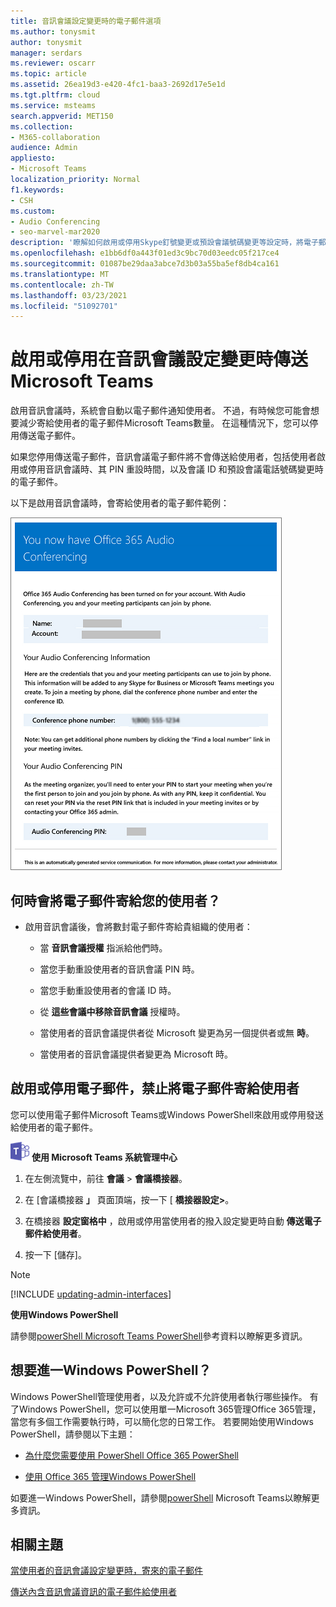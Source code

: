 ```yaml
---
title: 音訊會議設定變更時的電子郵件選項
ms.author: tonysmit
author: tonysmit
manager: serdars
ms.reviewer: oscarr
ms.topic: article
ms.assetid: 26ea19d3-e420-4fc1-baa3-2692d17e5e1d
ms.tgt.pltfrm: cloud
ms.service: msteams
search.appverid: MET150
ms.collection:
- M365-collaboration
audience: Admin
appliesto:
- Microsoft Teams
localization_priority: Normal
f1.keywords:
- CSH
ms.custom:
- Audio Conferencing
- seo-marvel-mar2020
description: '瞭解如何啟用或停用Skype釘號變更或預設會議號碼變更等設定時，將電子郵件傳送給使用者Microsoft Teams。 '
ms.openlocfilehash: e1bb6df0a443f01ed3c9bc70d03eedc05f217ce4
ms.sourcegitcommit: 01087be29daa3abce7d3b03a55ba5ef8db4ca161
ms.translationtype: MT
ms.contentlocale: zh-TW
ms.lasthandoff: 03/23/2021
ms.locfileid: "51092701"
---
```

# <a name="enable-or-disable-sending-emails-when-audio-conferencing-settings-change-in-microsoft-teams"></a>啟用或停用在音訊會議設定變更時傳送Microsoft Teams

啟用音訊會議時，系統會自動以電子郵件通知使用者。 不過，有時候您可能會想要減少寄給使用者的電子郵件Microsoft Teams數量。 在這種情況下，您可以停用傳送電子郵件。
  
如果您停用傳送電子郵件，音訊會議電子郵件將不會傳送給使用者，包括使用者啟用或停用音訊會議時、其 PIN 重設時間，以及會議 ID 和預設會議電話號碼變更時的電子郵件。
  
以下是啟用音訊會議時，會寄給使用者的電子郵件範例：
  
![音訊會議電子郵件訊息範例](media/teams-emails-sent-to-users-when-settings-change-image1.png)
  
## <a name="when-are-emails-being-sent-to-your-users"></a>何時會將電子郵件寄給您的使用者？

- 啟用音訊會議後，會將數封電子郵件寄給貴組織的使用者：
    
  - 當 **音訊會議授權** 指派給他們時。
    
  - 當您手動重設使用者的音訊會議 PIN 時。
    
  - 當您手動重設使用者的會議 ID 時。
    
  - 從 **這些會議中移除音訊會議** 授權時。
    
  - 當使用者的音訊會議提供者從 Microsoft 變更為另一個提供者或無 **時**。
    
  - 當使用者的音訊會議提供者變更為 Microsoft 時。


## <a name="enable-or-disable-email-from-being-sent-to-users"></a>啟用或停用電子郵件，禁止將電子郵件寄給使用者

您可以使用電子郵件Microsoft Teams或Windows PowerShell來啟用或停用發送給使用者的電子郵件。

![顯示 Microsoft Teams 標誌的圖示](media/teams-logo-30x30.png) **使用 Microsoft Teams 系統管理中心**

1. 在左側流覽中，前往 **會議**  >  **會議橋接器**。 

2. 在 [會議橋接器 **」** 頁面頂端，按一下 [ **橋接器設定>**。 

3. 在橋接器 **設定窗格中** ，啟用或停用當使用者的撥入設定變更時自動 **傳送電子郵件給使用者**。

4. 按一下 [儲存]。

  
> [!Note]
> [!INCLUDE [updating-admin-interfaces](includes/updating-admin-interfaces.md)]

**使用Windows PowerShell**
  
請參閱[powerShell Microsoft Teams PowerShell](/powershell/module/teams/?view=teams-ps)參考資料以瞭解更多資訊。

    
## <a name="want-to-know-more-about-windows-powershell"></a>想要進一Windows PowerShell？

Windows PowerShell管理使用者，以及允許或不允許使用者執行哪些操作。 有了Windows PowerShell，您可以使用單一Microsoft 365管理Office 365管理，當您有多個工作需要執行時，可以簡化您的日常工作。 若要開始使用Windows PowerShell，請參閱以下主題：
    
  - [為什麼您需要使用 PowerShell Office 365 PowerShell](/microsoft-365/enterprise/why-you-need-to-use-microsoft-365-powershell)
    
  - [使用 Office 365 管理Windows PowerShell](/previous-versions//dn568025(v=technet.10))
    
如要進一Windows PowerShell，請參閱[powerShell](/powershell/module/teams/?view=teams-ps) Microsoft Teams以瞭解更多資訊。
    
  
## <a name="related-topics"></a>相關主題

[當使用者的音訊會議設定變更時，寄來的電子郵件](emails-sent-to-users-when-their-settings-change-in-teams.md)

[傳送內含音訊會議資訊的電子郵件給使用者](send-an-email-to-a-user-with-their-dial-in-information-in-teams.md)